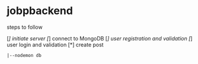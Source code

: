 # jobpbackend

steps to follow

[*] initiate server
[*] connect to MongoDB
[*] user registration and validation
[*] user login and validation
[*] create post


    |--nodemon db
        